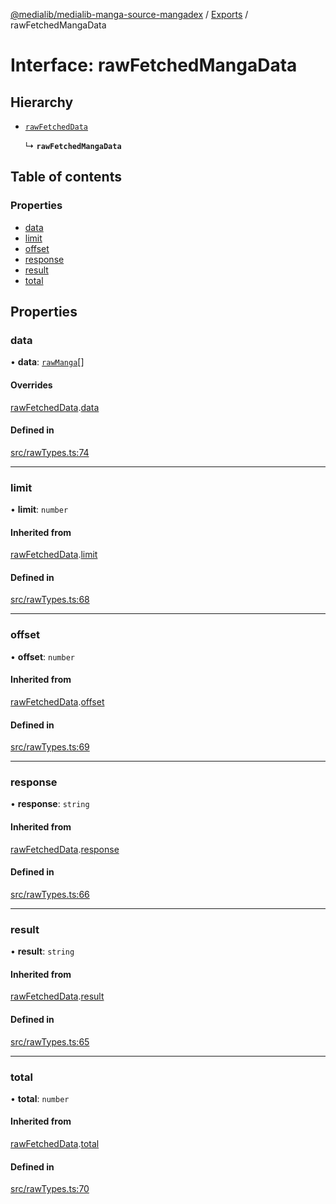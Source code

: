 [@medialib/medialib-manga-source-mangadex](../README.md) / [Exports](../modules.md) / rawFetchedMangaData

# Interface: rawFetchedMangaData

## Hierarchy

- [`rawFetchedData`](rawFetchedData.md)

  ↳ **`rawFetchedMangaData`**

## Table of contents

### Properties

- [data](rawFetchedMangaData.md#data)
- [limit](rawFetchedMangaData.md#limit)
- [offset](rawFetchedMangaData.md#offset)
- [response](rawFetchedMangaData.md#response)
- [result](rawFetchedMangaData.md#result)
- [total](rawFetchedMangaData.md#total)

## Properties

### data

• **data**: [`rawManga`](rawManga.md)[]

#### Overrides

[rawFetchedData](rawFetchedData.md).[data](rawFetchedData.md#data)

#### Defined in

[src/rawTypes.ts:74](https://github.com/medialib-project/medialib-manga-source-mangadex/blob/873d461/src/rawTypes.ts#L74)

___

### limit

• **limit**: `number`

#### Inherited from

[rawFetchedData](rawFetchedData.md).[limit](rawFetchedData.md#limit)

#### Defined in

[src/rawTypes.ts:68](https://github.com/medialib-project/medialib-manga-source-mangadex/blob/873d461/src/rawTypes.ts#L68)

___

### offset

• **offset**: `number`

#### Inherited from

[rawFetchedData](rawFetchedData.md).[offset](rawFetchedData.md#offset)

#### Defined in

[src/rawTypes.ts:69](https://github.com/medialib-project/medialib-manga-source-mangadex/blob/873d461/src/rawTypes.ts#L69)

___

### response

• **response**: `string`

#### Inherited from

[rawFetchedData](rawFetchedData.md).[response](rawFetchedData.md#response)

#### Defined in

[src/rawTypes.ts:66](https://github.com/medialib-project/medialib-manga-source-mangadex/blob/873d461/src/rawTypes.ts#L66)

___

### result

• **result**: `string`

#### Inherited from

[rawFetchedData](rawFetchedData.md).[result](rawFetchedData.md#result)

#### Defined in

[src/rawTypes.ts:65](https://github.com/medialib-project/medialib-manga-source-mangadex/blob/873d461/src/rawTypes.ts#L65)

___

### total

• **total**: `number`

#### Inherited from

[rawFetchedData](rawFetchedData.md).[total](rawFetchedData.md#total)

#### Defined in

[src/rawTypes.ts:70](https://github.com/medialib-project/medialib-manga-source-mangadex/blob/873d461/src/rawTypes.ts#L70)
